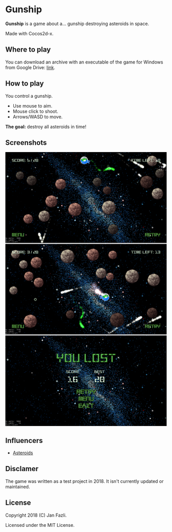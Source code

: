 # Gunship

**Gunship** is a game about a... gunship destroying asteroids in space.

Made with Cocos2d-x.

## Where to play

You can download an archive with an executable of the game for Windows from Google Drive: [link](https://drive.google.com/open?id=1Z2iZ_A0Vhgxrt1c80AYj8LETPRKyLGCR).

## How to play

You control a gunship.

* Use mouse to aim. 
* Mouse click to shoot.
* Arrows/WASD to move.

**The goal:** destroy all asteroids in time!

## Screenshots

<img src="Screenshots/Gameplay1.png" alt="Gameplay 1" width="750"/>
<img src="Screenshots/Gameplay2.png" alt="Gameplay 2" width="750"/>
<img src="Screenshots/GameOver.png" alt="Game Over" width="750"/>

## Influencers

* [Asteroids](https://en.wikipedia.org/wiki/Asteroids_(video_game))

## Disclamer

The game was written as a test project in 2018. It isn't currently updated or maintained.

## License

Copyright 2018 (C) Jan Fazli.

Licensed under the MIT License.
